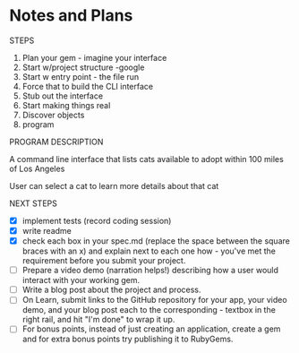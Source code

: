 # Notes and Plans

STEPS
1. Plan your gem - imagine your interface
2. Start w/project structure -google
3. Start w entry point - the file run
4. Force that to build the CLI interface
5. Stub out the interface
6. Start making things real
7. Discover objects
8. program

PROGRAM DESCRIPTION

A command line interface that lists cats available to adopt within 100 miles of Los Angeles

User can select a cat to learn more details about that cat

NEXT STEPS
- [X] implement tests (record coding session)
- [X] write readme
- [X] check each box in your spec.md (replace the space between the square braces with an x) and explain next to each one how - you've met the requirement before you submit your project.
- [ ] Prepare a video demo (narration helps!) describing how a user would interact with your working gem.
- [ ] Write a blog post about the project and process.
- [ ] On Learn, submit links to the GitHub repository for your app, your video demo, and your blog post each to the corresponding - textbox in the right rail, and hit "I'm done" to wrap it up.
- [ ] For bonus points, instead of just creating an application, create a gem and for extra bonus points try publishing it to RubyGems.
